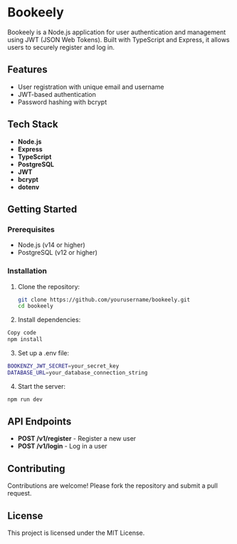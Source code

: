 # Bookeely

Bookeely is a Node.js application for user authentication and management using JWT (JSON Web Tokens). Built with TypeScript and Express, it allows users to securely register and log in.

## Features

- User registration with unique email and username
- JWT-based authentication
- Password hashing with bcrypt

## Tech Stack

- **Node.js**
- **Express**
- **TypeScript**
- **PostgreSQL**
- **JWT**
- **bcrypt**
- **dotenv**

## Getting Started

### Prerequisites

- Node.js (v14 or higher)
- PostgreSQL (v12 or higher)

### Installation

1. Clone the repository:
   ```bash
   git clone https://github.com/yourusername/bookeely.git
   cd bookeely
   ```
2. Install dependencies:

```bash
Copy code
npm install
```

3. Set up a .env file:

```bash
BOOKENZY_JWT_SECRET=your_secret_key
DATABASE_URL=your_database_connection_string
```

4. Start the server:

```bash
npm run dev
```

## API Endpoints

- **POST /v1/register** - Register a new user
- **POST /v1/login** - Log in a user

## Contributing

Contributions are welcome! Please fork the repository and submit a pull request.

## License

This project is licensed under the MIT License.
